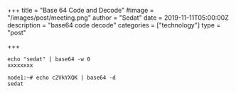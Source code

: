 +++
title = "Base 64 Code and Decode"
#image = "/images/post/meeting.png"
author = "Sedat"
date = 2019-11-11T05:00:00Z
description = "base64 code decode"
categories = ["technology"]
type = "post"

+++
```
echo "sedat" | base64 -w 0
xxxxxxxx

node1:~# echo c2VkYXQK | base64 -d
sedat
```
